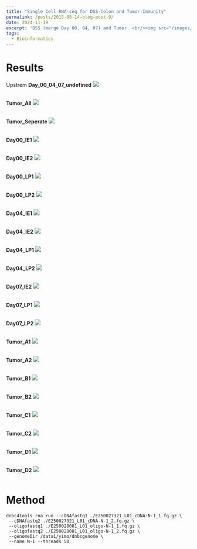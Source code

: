 ```yaml
---
title: "Single Cell RNA-seq for DSS-Colon and Tumor-Immunity"
permalink: /posts/2015-08-14-blog-post-9/
date: 2024-11-19
excerpt: 'DSS (merge Day 00, 04, 07) and Tumor. <br/><img src="/images/DSS_Tumor_up/Tumor_All.png">'
tags:
  - Bioinformatics
---
```


Results
======
Upstrem
**Day_00_04_07_undefined** <img src="/images/DSS_Tumor_up/Day00_04_07umap.png"><br/><br/>

**Tumor_All** <img src="/images/DSS_Tumor_up/Tumor_All.png"><br/><br/>

**Tumor_Seperate** <img src="/images/DSS_Tumor_up/Tumor_Seperate.png"><br/><br/>

**Day00_IE1** <img src="/images/DSS_Tumor_up/Day00_IE1.png"><br/><br/>

**Day00_IE2** <img src="/images/DSS_Tumor_up/Day00_IE2.png"><br/><br/>

**Day00_LP1** <img src="/images/DSS_Tumor_up/Day00_LP1.png"><br/><br/>

**Day00_LP2** <img src="/images/DSS_Tumor_up/Day00_LP2.png"><br/><br/>

**Day04_IE1** <img src="/images/DSS_Tumor_up/Day04_IE1.png"><br/><br/>

**Day04_IE2** <img src="/images/DSS_Tumor_up/Day04_IE2.png"><br/><br/>

**Day04_LP1** <img src="/images/DSS_Tumor_up/Day04_LP1.png"><br/><br/>

**Day04_LP2** <img src="/images/DSS_Tumor_up/Day04_LP2.png"><br/><br/>

**Day07_IE2** <img src="/images/DSS_Tumor_up/Day07_IE2.png"><br/><br/>

**Day07_LP1** <img src="/images/DSS_Tumor_up/Day07_LP1.png"><br/><br/>

**Day07_LP2** <img src="/images/DSS_Tumor_up/Day07_LP2.png"><br/><br/>

**Tumor_A1** <img src="/images/DSS_Tumor_up/Tumor_A1.png"><br/><br/>

**Tumor_A2** <img src="/images/DSS_Tumor_up/Tumor_A2.png"><br/><br/>

**Tumor_B1** <img src="/images/DSS_Tumor_up/Tumor_B1.png"><br/><br/>

**Tumor_B2** <img src="/images/DSS_Tumor_up/Tumor_B2.png"><br/><br/>

**Tumor_C1** <img src="/images/DSS_Tumor_up/Tumor_C1.png"><br/><br/>

**Tumor_C2** <img src="/images/DSS_Tumor_up/Tumor_C2.png"><br/><br/>

**Tumor_D1** <img src="/images/DSS_Tumor_up/Tumor_D1.png"><br/><br/>

**Tumor_D2** <img src="/images/DSS_Tumor_up/Tumor_D2.png"><br/><br/>


Method
======
 ```Linux
dnbc4tools rna run --cDNAfastq1 ./E250027321_L01_cDNA-N-1_1.fq.gz \
  --cDNAfastq2 ./E250027321_L01_cDNA-N-1_2.fq.gz \
  --oligofastq1 ./E250028081_L01_oligo-N-1_1.fq.gz \
  --oligofastq2 ./E250028081_L01_oligo-N-1_2.fq.gz \
  --genomeDir /data1/yimo/dnbcgenome \
  --name N-1 --threads 50
```



